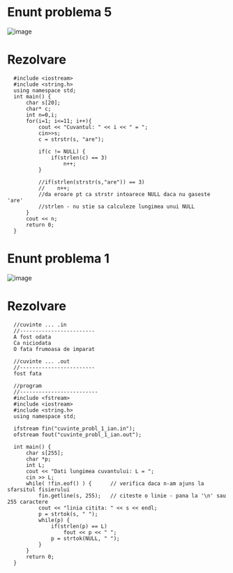 # Enunt problema 5
![image](https://github.com/user-attachments/assets/7c2cd0ba-d7eb-47a2-bd28-18b10178ad66)

# Rezolvare

      #include <iostream>
      #include <string.h>
      using namespace std;
      int main() {
          char s[20];
          char* c;
          int n=0,i;
          for(i=1; i<=11; i++){
              cout << "Cuvantul: " << i << " = ";
              cin>>s;
              c = strstr(s, "are");
      
              if(c != NULL) {
                  if(strlen(c) == 3)
                      n++;
              }
      
              //if(strlen(strstr(s,"are")) == 3)
              //    n++;
              //da eroare pt ca strstr intoarece NULL daca nu gaseste 'are'
              //strlen - nu stie sa calculeze lungimea unui NULL
          }
          cout << n;
          return 0;
      }

# Enunt problema 1

![image](https://github.com/user-attachments/assets/0259b57d-6f5d-4614-9a07-8e8d1838fad9)

# Rezolvare

      //cuvinte ... .in
      //------------------------
      A fost odata
      Ca niciodata
      O fata frumoasa de imparat

      //cuvinte ... .out
      //------------------------
      fost fata

      //program
      //-------------------------
      #include <fstream>
      #include <iostream>
      #include <string.h>
      using namespace std;
      
      ifstream fin("cuvinte_probl_1_ian.in");
      ofstream fout("cuvinte_probl_1_ian.out");
      
      int main() {
          char s[255];
          char *p;
          int L;
          cout << "Dati lungimea cuvantului: L = ";
          cin >> L;
          while( !fin.eof() ) {      // verifica daca n-am ajuns la sfarsitul fisierului
              fin.getline(s, 255);   // citeste o linie - pana la '\n' sau 255 caractere
              cout << "linia citita: " << s << endl;
              p = strtok(s, " ");
              while(p) {
                  if(strlen(p) == L)
                      fout << p << " ";
                  p = strtok(NULL, " ");
              }
          }
          return 0;
      }
